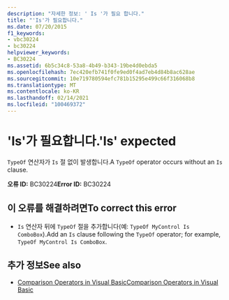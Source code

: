 ```yaml
---
description: "자세한 정보: ' Is '가 필요 합니다."
title: "'Is'가 필요합니다."
ms.date: 07/20/2015
f1_keywords:
- vbc30224
- bc30224
helpviewer_keywords:
- BC30224
ms.assetid: 6b5c34c8-53a8-4b49-b343-19be4d0ebda5
ms.openlocfilehash: 7ec420efb741f0fe9ed0f4ad7eb4d84b8ac628ae
ms.sourcegitcommit: 10e719780594efc781b15295e499c66f316068b8
ms.translationtype: MT
ms.contentlocale: ko-KR
ms.lasthandoff: 02/14/2021
ms.locfileid: "100469372"
---
```

# <a name="is-expected"></a><span data-ttu-id="b3fd4-103">'Is'가 필요합니다.</span><span class="sxs-lookup"><span data-stu-id="b3fd4-103">'Is' expected</span></span>

<span data-ttu-id="b3fd4-104">`TypeOf` 연산자가 `Is` 절 없이 발생합니다.</span><span class="sxs-lookup"><span data-stu-id="b3fd4-104">A `TypeOf` operator occurs without an `Is` clause.</span></span>  
  
 <span data-ttu-id="b3fd4-105">**오류 ID:** BC30224</span><span class="sxs-lookup"><span data-stu-id="b3fd4-105">**Error ID:** BC30224</span></span>  
  
## <a name="to-correct-this-error"></a><span data-ttu-id="b3fd4-106">이 오류를 해결하려면</span><span class="sxs-lookup"><span data-stu-id="b3fd4-106">To correct this error</span></span>  
  
- <span data-ttu-id="b3fd4-107">`Is` 연산자 뒤에 `TypeOf` 절을 추가합니다(예: `TypeOf MyControl Is ComboBox`).</span><span class="sxs-lookup"><span data-stu-id="b3fd4-107">Add an `Is` clause following the `TypeOf` operator; for example, `TypeOf MyControl Is ComboBox`.</span></span>  
  
## <a name="see-also"></a><span data-ttu-id="b3fd4-108">추가 정보</span><span class="sxs-lookup"><span data-stu-id="b3fd4-108">See also</span></span>

- [<span data-ttu-id="b3fd4-109">Comparison Operators in Visual Basic</span><span class="sxs-lookup"><span data-stu-id="b3fd4-109">Comparison Operators in Visual Basic</span></span>](../programming-guide/language-features/operators-and-expressions/comparison-operators.md)
